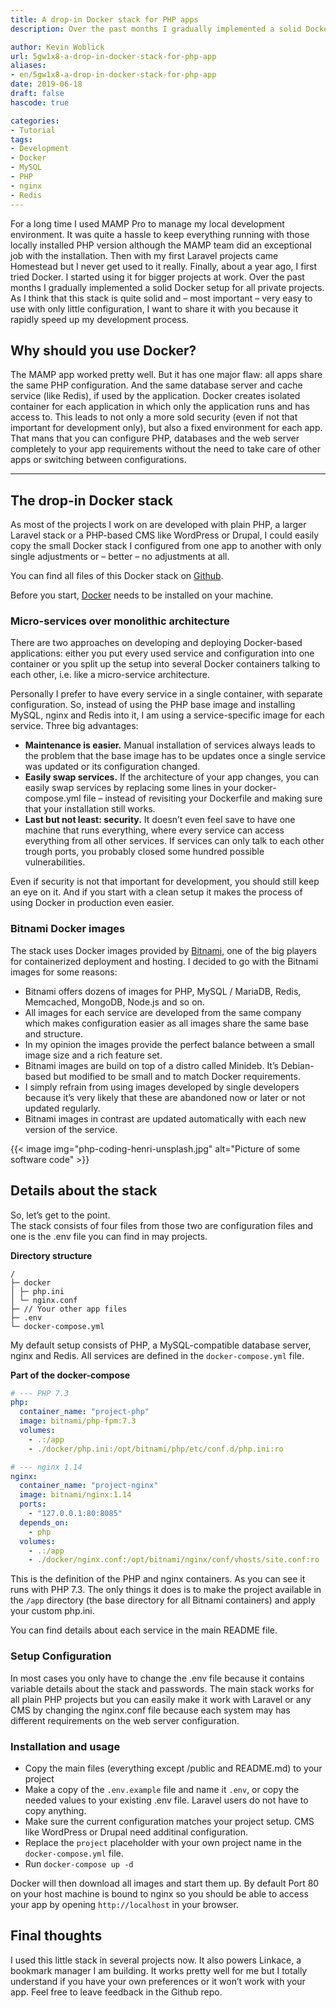 ```yaml
---
title: A drop-in Docker stack for PHP apps
description: Over the past months I gradually implemented a solid Docker setup for all private projects. As I think that this stack is quite solid so I want to share it with you.

author: Kevin Woblick
url: 5gw1x8-a-drop-in-docker-stack-for-php-app
aliases:
- en/5gw1x8-a-drop-in-docker-stack-for-php-app
date: 2019-06-18
draft: false
hascode: true

categories:
- Tutorial
tags:
- Development
- Docker
- MySQL
- PHP
- nginx
- Redis
---
```


For a long time I used MAMP Pro to manage my local development environment. It was quite a hassle to keep everything running with those locally installed PHP version although the MAMP team did an exceptional job with the installation.
Then with my first Laravel projects came Homestead but I never get used to it really.
Finally, about a year ago, I first tried Docker. I started using it for bigger projects at work. Over the past months I gradually implemented a solid Docker setup for all private projects. As I think that this stack is quite solid and – most important – very easy to use with only little configuration, I want to share it with you because it rapidly speed up my development process.

## Why should you use Docker?

The MAMP app worked pretty well. But it has one major flaw: all apps share the same PHP configuration. And the same database server and cache service (like Redis), if used by the application.
Docker creates isolated container for each application in which only the application runs and has access to. This leads to not only a more sold security (even if not that important for development only), but also a fixed environment for each app. That mans that you can configure PHP, databases and the web server completely to your app requirements without the need to take care of other apps or switching between configurations.

---

## The drop-in Docker stack

As most of the projects I work on are developed with plain PHP, a larger Laravel stack or a PHP-based CMS like WordPress or Drupal, I could easily copy the small Docker stack I configured from one app to another with only single adjustments or – better – no adjustments at all.

You can find all files of this Docker stack on [Github](https://github.com/Kovah/Docker-Stack).

Before you start, [Docker](https://www.docker.com/get-started) needs to be installed on your machine.

### Micro-services over monolithic architecture

There are two approaches on developing and deploying Docker-based applications: either you put every used service and configuration into one container or you split up the setup into several Docker containers talking to each other, i.e. like a micro-service architecture.

Personally I prefer to have every service in a single container, with separate configuration. So, instead of using the PHP base image and installing MySQL, nginx and Redis into it, I am using a service-specific image for each service. Three big advantages:

* **Maintenance is easier.** Manual installation of services always leads to the problem that the base image has to be updates once a single service was updated or its configuration changed.
* **Easily swap services.** If the architecture of your app changes, you can easily swap services by replacing some lines in your docker-compose.yml file – instead of revisiting your Dockerfile and making sure that your installation still works.
* **Last but not least: security.** It doesn’t even feel save to have one machine that runs everything, where every service can access everything from all other services. If services can only talk to each other trough ports, you probably closed some hundred possible vulnerabilities.

Even if security is not that important for development, you should still keep an eye on it. And if you start with a clean setup it makes the process of using Docker in production even easier.

### Bitnami Docker images

The stack uses Docker images provided by [Bitnami](https://bitnami.com/), one of the big players for containerized deployment and hosting. I decided to go with the Bitnami images for some reasons:

* Bitnami offers dozens of images for PHP, MySQL / MariaDB, Redis, Memcached, MongoDB, Node.js and so on.
* All images for each service are developed from the same company which makes configuration easier as all images share the same base and structure.
* In my opinion the images provide the perfect balance between a small image size and a rich feature set.
* Bitnami images are build on top of a distro called Minideb. It’s Debian-based but modified to be small and to match Docker requirements.
* I simply refrain from using images developed by single developers because it’s very likely that these are abandoned now or later or not updated regularly.
* Bitnami images in contrast are updated automatically with each new version of the service.

{{< image img="php-coding-henri-unsplash.jpg" alt="Picture of some software code" >}}

## Details about the stack

So, let’s get to the point.  
The stack consists of four files from those two are configuration files and one is the .env file you can find in may projects.

**Directory structure**

```shell
/
├─ docker
│ ├─ php.ini
│ └─ nginx.conf
├─ // Your other app files
├─ .env
└─ docker-compose.yml
```

My default setup consists of PHP, a MySQL-compatible database server, nginx and Redis. All services are defined in the `docker-compose.yml` file.

**Part of the docker-compose**

```yaml
# --- PHP 7.3
php:
  container_name: "project-php"
  image: bitnami/php-fpm:7.3
  volumes:
    - .:/app
    - ./docker/php.ini:/opt/bitnami/php/etc/conf.d/php.ini:ro

# --- nginx 1.14
nginx:
  container_name: "project-nginx"
  image: bitnami/nginx:1.14
  ports:
    - "127.0.0.1:80:8085"
  depends_on:
    - php
  volumes:
    - .:/app
    - ./docker/nginx.conf:/opt/bitnami/nginx/conf/vhosts/site.conf:ro
```

This is the definition of the PHP and nginx containers. As you can see it runs with PHP 7.3. The only things it does is to make the project available in the `/app` directory (the base directory for all Bitnami containers) and apply your custom php.ini.

You can find details about each service in the main README file.

### Setup Configuration

In most cases you only have to change the .env file because it contains variable details about the stack and passwords. The main stack works for all plain PHP projects but you can easily make it work with Laravel or any CMS by changing the nginx.conf file because each system may has different requirements on the web server configuration.

### Installation and usage

*  Copy the main files (everything except /public and README.md) to your project
* Make a copy of the `.env.example` file and name it `.env`, or copy the needed values to your existing .env file. Laravel users do not have to copy anything.
* Make sure the current configuration matches your project setup. CMS like WordPress or Drupal need additinal configuration.
* Replace the `project` placeholder with your own project name in the `docker-compose.yml` file.
* Run `docker-compose up -d`

Docker will then download all images and start them up. By default Port 80 on your host machine is bound to nginx so you should be able to access your app by opening `http://localhost` in your browser.

## Final thoughts

I used this little stack in several projects now. It also powers Linkace, a bookmark manager I am building. It works pretty well for me but I totally understand if you have your own preferences or it won’t work with your app. Feel free to leave feedback in the Github repo.
